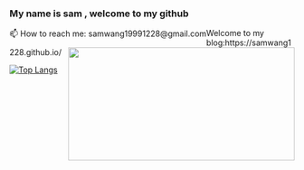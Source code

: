 

<!-- **samwang1228/samwang1228** is a ✨ _special_ ✨ repository because its `README.md` (this file) appears on your GitHub profile. -->

<!-- Here are some ideas to get you started: -->
<h3> My name is sam , welcome to my github </h3>
<div style="float:left;" >
<div> 📫 How to reach me: samwang19991228@gmail.com </div>
  </div>
Welcome to my blog:https://samwang1228.github.io/</div>
<img  align = "right"  src ="https://github-readme-stats.vercel.app/api?username=samwang1228&show_icons=true&theme=tokyonight" width="400px" height="200">

[![Top Langs](https://github-readme-stats.vercel.app/api/top-langs/?username=samwang1228&layout=compact)](https://github.com/anuraghazra/github-readme-stats)
 
